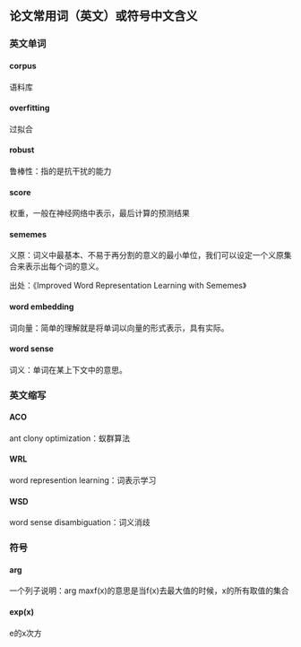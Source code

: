## 论文常用词（英文）或符号中文含义

### 英文单词

#### corpus

语料库

#### overfitting

过拟合

#### robust

鲁棒性：指的是抗干扰的能力

#### score

权重，一般在神经网络中表示，最后计算的预测结果

#### sememes

义原：词义中最基本、不易于再分割的意义的最小单位，我们可以设定一个义原集合来表示出每个词的意义。

出处：《Improved   Word   Representation   Learning   with   Sememes》

#### word embedding

词向量：简单的理解就是将单词以向量的形式表示，具有实际。

#### word sense

词义：单词在某上下文中的意思。

### 英文缩写

#### ACO

ant clony optimization：蚁群算法

#### WRL

word represention learning：词表示学习

#### WSD

word sense disambiguation：词义消歧

### 符号

#### arg

一个列子说明：arg maxf(x)的意思是当f(x)去最大值的时候，x的所有取值的集合

#### exp(x)

e的x次方



